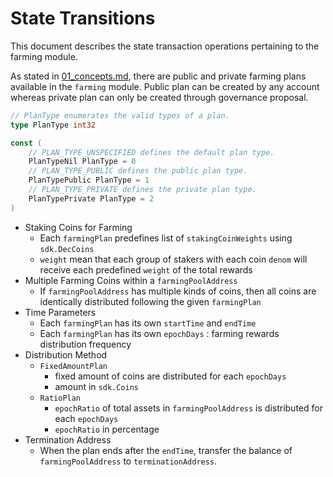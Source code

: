 <!-- order: 3 -->

 # State Transitions

This document describes the state transaction operations pertaining to the farming module. 

As stated in [01_concepts.md](01_concepts.md), there are public and private farming plans available in the `farming` module. Public plan can be created by any account whereas private plan can only be created through governance proposal.

```go
// PlanType enumerates the valid types of a plan.
type PlanType int32

const (
    // PLAN_TYPE_UNSPECIFIED defines the default plan type.
    PlanTypeNil PlanType = 0
    // PLAN_TYPE_PUBLIC defines the public plan type.
    PlanTypePublic PlanType = 1
    // PLAN_TYPE_PRIVATE defines the private plan type.
    PlanTypePrivate PlanType = 2
)
```

- Staking Coins for Farming
    - Each `farmingPlan` predefines list of `stakingCoinWeights` using `sdk.DecCoins`
    - `weight` mean that each group of stakers with each coin `denom` will receive each predefined `weight` of the total rewards
- Multiple Farming Coins within a `farmingPoolAddress`
    - If `farmingPoolAddress` has multiple kinds of coins, then all coins are identically distributed following the given `farmingPlan`
- Time Parameters
    - Each `farmingPlan` has its own `startTime` and `endTime`
    - Each `farmingPlan` has its own `epochDays` : farming rewards distribution frequency
- Distribution Method
    - `FixedAmountPlan`
        - fixed amount of coins are distributed for each `epochDays`
        - amount in `sdk.Coins`
    - `RatioPlan`
        - `epochRatio` of total assets in `farmingPoolAddress` is distributed for each `epochDays`
        - `epochRatio` in percentage
- Termination Address
    - When the plan ends after the `endTime`, transfer the balance of `farmingPoolAddress` to  `terminationAddress`.